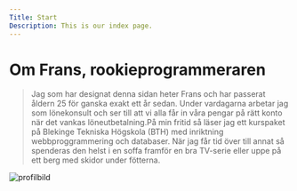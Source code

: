 ```yaml
---
Title: Start
Description: This is our index page.
---
```


Om Frans, rookieprogrammeraren
==========================

>Jag som har designat denna sidan heter Frans och har passerat åldern 25 för ganska exakt ett år sedan. Under vardagarna arbetar jag som lönekonsult och ser till att vi alla får in våra pengar på rätt konto när det vankas löneutbetalning.På min fritid så läser jag ett kurspaket på Blekinge Tekniska Högskola (BTH) med inriktning webbproggrammering och databaser. När jag får tid över till annat så spenderas den helst i en soffa framför en bra TV-serie eller uppe på ett berg med skidor under fötterna. 

![profilbild](%assets_url%/img/profilbild.jpg)
